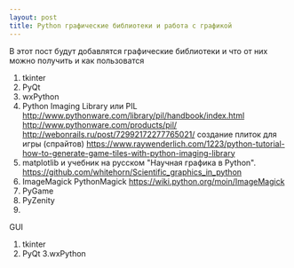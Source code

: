 ```yaml
---
layout: post
title: Python графические библиотеки и работа с графикой 
---
```

В этот пост будут добавлятся графические библиотеки и что от них можно получить и как пользоватся 

1. tkinter
2. PyQt
3. wxPython
4. Python Imaging Library или PIL 
  http://www.pythonware.com/library/pil/handbook/index.html  
  http://www.pythonware.com/products/pil/
  http://webonrails.ru/post/72992172277765021/
  создание плиток для игры (спрайтов) https://www.raywenderlich.com/1223/python-tutorial-how-to-generate-game-tiles-with-python-imaging-library
5. matplotlib и учебник на русском  "Научная графика в Python". https://github.com/whitehorn/Scientific_graphics_in_python
6. ImageMagick PythonMagick
  https://wiki.python.org/moin/ImageMagick
7. PyGame
8. PyZenity 
9. 
GUI
1. tkinter
2. PyQt
3.wxPython 
